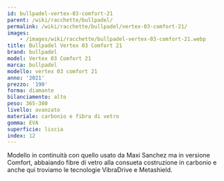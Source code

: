 ```yaml
---
id: bullpadel-vertex-03-comfort-21
parent: /wiki/racchette/bullpadel/
permalink: /wiki/racchette/bullpadel/vertex-03-comfort-21/
images:
    - /images/wiki/racchette/bullpadel-vertex-03-comfort-21.webp
title: Bullpadel Vertex 03 Comfort 21
brand: bullpadel
model: Vertex 03 Comfort 21
marca: bullpadel
modello: vertex 03 comfort 21
anno: '2021'
prezzo: '190'
forma: diamante
bilanciamento: alto
peso: 365-380
livello: avanzato
materiale: carbonio e fibra di vetro
gomma: EVA
superficie: liscia
index: 12
---
```

Modello in continuità con quello usato da Maxi Sanchez ma in versione Comfort, abbaiando fibre di vetro alla consueta costruzione in carbonio e anche qui troviamo le tecnologie VibraDrive e Metashield.
